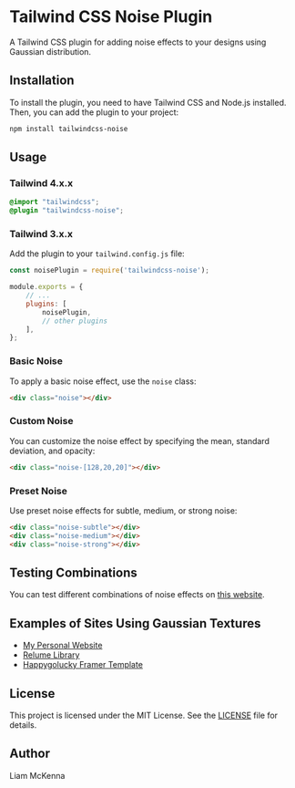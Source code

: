 # Tailwind CSS Noise Plugin

A Tailwind CSS plugin for adding noise effects to your designs using Gaussian distribution.

## Installation

To install the plugin, you need to have Tailwind CSS and Node.js installed. Then, you can add the plugin to your project:

```bash
npm install tailwindcss-noise
```

## Usage

### Tailwind 4.x.x

```css 
@import "tailwindcss";
@plugin "tailwindcss-noise";
```


### Tailwind 3.x.x

Add the plugin to your `tailwind.config.js` file:

```js
const noisePlugin = require('tailwindcss-noise');

module.exports = {
    // ...
    plugins: [
        noisePlugin,
        // other plugins
    ],
};
```



### Basic Noise

To apply a basic noise effect, use the `noise` class:

```html
<div class="noise"></div>
```

### Custom Noise

You can customize the noise effect by specifying the mean, standard deviation, and opacity:


```html
<div class="noise-[128,20,20]"></div>
```

### Preset Noise

Use preset noise effects for subtle, medium, or strong noise:

```html
<div class="noise-subtle"></div>
<div class="noise-medium"></div>
<div class="noise-strong"></div>
```

## Testing Combinations

You can test different combinations of noise effects on [this website](https://liammckenna.dev).

## Examples of Sites Using Gaussian Textures

- [My Personal Website](https://www.liam-mckenna.dev/)
- [Relume Library](https://relume-library-cloneable.webflow.io/)
- [Happygolucky Framer Template](https://happygolucky.framer.website/)

## License

This project is licensed under the MIT License. See the [LICENSE](LICENSE) file for details.

## Author

Liam McKenna
